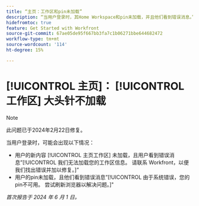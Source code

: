 ```yaml
---
title: “主页：工作区和pin未加载”
description: “当用户登录时，其Home Workspace和pin未加载，并且他们看到错误消息。”
hidefromtoc: true
feature: Get Started with Workfront
source-git-commit: 67ae05de95f667bb3fa7c1b06271bbe644682472
workflow-type: tm+mt
source-wordcount: '114'
ht-degree: 15%

---
```



# [!UICONTROL 主页]： [!UICONTROL 工作区] 大头针不加载

>[!NOTE]
>
>此问题已于2024年2月22日修复。

当用户登录时，可能会出现以下情况：

* 用户的新内容 [!UICONTROL 主页工作区] 未加载，且用户看到错误消息”[!UICONTROL 我们无法加载您的工作区信息。 请联系 Workfront，以便我们找出错误并加以修复。]”
* 用户的pin未加载，且他们看到错误消息”[!UICONTROL 由于系统错误，您的pin不可用。 尝试刷新浏览器以解决问题。]&quot;

_首次报告于 2024 年 6 月 1 日。_
